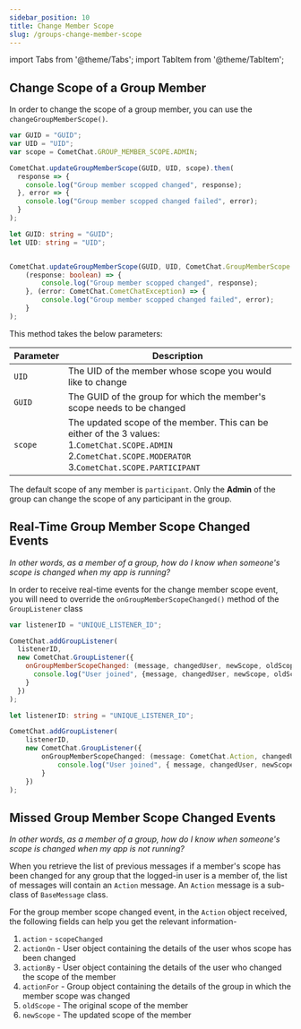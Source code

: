 ```yaml
---
sidebar_position: 10
title: Change Member Scope
slug: /groups-change-member-scope
---
```


import Tabs from '@theme/Tabs';
import TabItem from '@theme/TabItem';


## Change Scope of a Group Member

In order to change the scope of a group member, you can use the `changeGroupMemberScope()`.

<Tabs>
<TabItem value="1" label="Javascript">

```Javascript
var GUID = "GUID";
var UID = "UID";
var scope = CometChat.GROUP_MEMBER_SCOPE.ADMIN;

CometChat.updateGroupMemberScope(GUID, UID, scope).then(
  response => {
    console.log("Group member scopped changed", response);
  }, error => {
    console.log("Group member scopped changed failed", error);
  }
);
```

</TabItem>

<TabItem value="2" label="Typescript">

```Typescript
let GUID: string = "GUID";
let UID: string = "UID";


CometChat.updateGroupMemberScope(GUID, UID, CometChat.GroupMemberScope.Admin).then(
    (response: boolean) => {
        console.log("Group member scopped changed", response);
    }, (error: CometChat.CometChatException) => {
        console.log("Group member scopped changed failed", error);
    }
);
```

</TabItem>
</Tabs>



This method takes the below parameters:

| Parameter | Description | 
| ---- | ---- | 
| `UID` | The UID of the member whose scope you would like to change | 
| `GUID` | The GUID of the group for which the member's scope needs to be changed | 
| `scope` | The updated scope of the member. This can be either of the 3 values:<br/>1.`CometChat.SCOPE.ADMIN`<br/>2.`CometChat.SCOPE.MODERATOR`<br/>3.`CometChat.SCOPE.PARTICIPANT` | 


The default scope of any member is `participant`. Only the **Admin** of the group can change the scope of any participant in the group.

## Real-Time Group Member Scope Changed Events

_In other words, as a member of a group, how do I know when someone's scope is changed when my app is running?_

In order to receive real-time events for the change member scope event, you will need to override the `onGroupMemberScopeChanged()` method of the `GroupListener` class

<Tabs>
<TabItem value="1" label="Javascript">

```Javascript
var listenerID = "UNIQUE_LISTENER_ID";

CometChat.addGroupListener(
  listenerID,
  new CometChat.GroupListener({
    onGroupMemberScopeChanged: (message, changedUser, newScope, oldScope, changedGroup) => {
      console.log("User joined", {message, changedUser, newScope, oldScope, changedGroup});
    }
  })
);
```

</TabItem>

<TabItem value="2" label="Typescript">

```Typescript
let listenerID: string = "UNIQUE_LISTENER_ID";

CometChat.addGroupListener(
    listenerID,
    new CometChat.GroupListener({
        onGroupMemberScopeChanged: (message: CometChat.Action, changedUser: CometChat.User, newScope: string, oldScope: string, changedGroup: CometChat.Group) => {
            console.log("User joined", { message, changedUser, newScope, oldScope, changedGroup });
        }
    })
);
```

</TabItem>
</Tabs>



## Missed Group Member Scope Changed Events

_In other words, as a member of a group, how do I know when someone's scope is changed when my app is not running?_

When you retrieve the list of previous messages if a member's scope has been changed for any group that the logged-in user is a member of, the list of messages will contain an `Action` message. An `Action` message is a sub-class of `BaseMessage` class.

For the group member scope changed event, in the `Action` object received, the following fields can help you get the relevant information-

1. `action` - `scopeChanged`
2. `actionOn` - User object containing the details of the user whos scope has been changed
3. `actionBy` - User object containing the details of the user who changed the scope of the member
4. `actionFor` - Group object containing the details of the group in which the member scope was changed
5. `oldScope` - The original scope of the member
6. `newScope` - The updated scope of the member